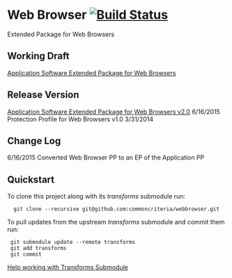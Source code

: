 Web Browser [![Build Status](https://jenkins-criteria.rhcloud.com/buildStatus/icon?job=protection-profiles/webbrowser)](https://jenkins-criteria.rhcloud.com/job/protection-profiles/job/webbrowser/)
===========

Extended Package for Web Browsers

## Working Draft
[Application Software Extended Package for Web Browsers](http://common-criteria.rhcloud.com/webbrowser/output/webbrowser-release.html)

## Release Version
[Application Software Extended Package for Web Browsers v2.0](https://www.niap-ccevs.org/pp/PP_APP_WEBBROWSER_EP_v2.0/) 6/16/2015<br/>
Protection Profile for Web Browsers v1.0 3/31/2014

## Change Log
6/16/2015 Converted Web Browser PP to an EP of the Application PP

## Quickstart
To clone this project along with its _transforms_ submodule run:

````
  git clone --recursive git@github.com:commoncriteria/webbrowser.git
````
To pull updates from the upstream _transforms_ submodule and commit them run:
````
 git submodule update --remote transforms
 git add transforms
 git commit
````

[Help working with Transforms Submodule](https://github.com/commoncriteria/transforms/wiki/Working-with-Transforms-as-a-Submodule)
